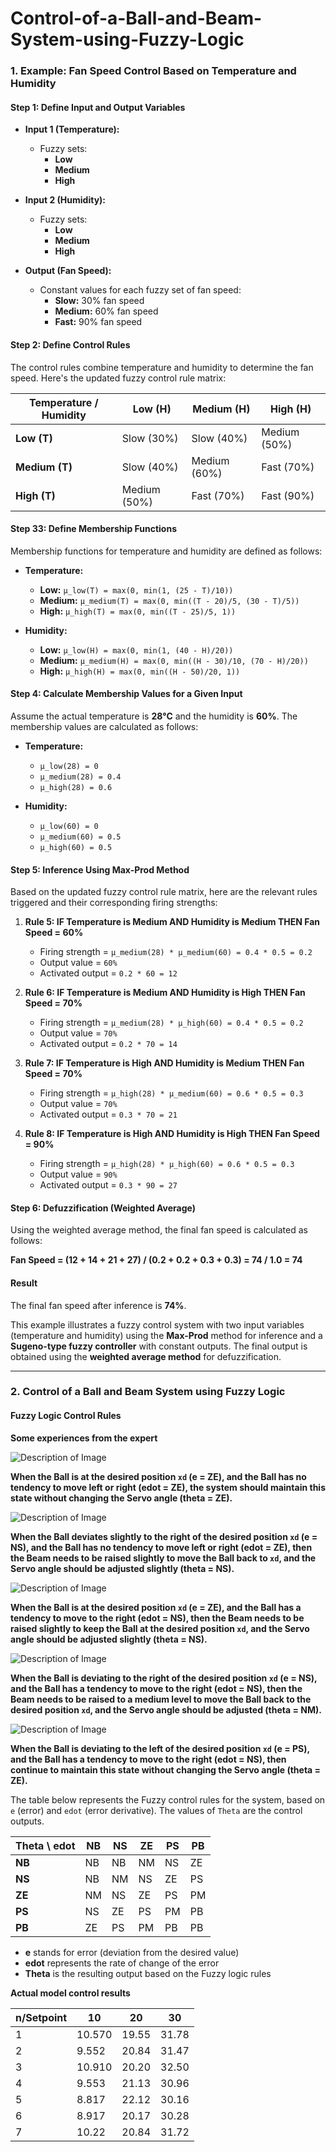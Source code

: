 # Control-of-a-Ball-and-Beam-System-using-Fuzzy-Logic

### 1. Example: Fan Speed Control Based on Temperature and Humidity

#### Step 1: Define Input and Output Variables

- **Input 1 (Temperature):**
  - Fuzzy sets:
    - **Low**
    - **Medium**
    - **High**

- **Input 2 (Humidity):**
  - Fuzzy sets:
    - **Low**
    - **Medium**
    - **High**

- **Output (Fan Speed):**
  - Constant values for each fuzzy set of fan speed:
    - **Slow:** 30% fan speed
    - **Medium:** 60% fan speed
    - **Fast:** 90% fan speed

#### Step 2: Define Control Rules

The control rules combine temperature and humidity to determine the fan speed. Here's the updated fuzzy control rule matrix:

| Temperature / Humidity | Low (H)    | Medium (H) | High (H)   |
|------------------------|------------|------------|------------|
| **Low (T)**            | Slow (30%) | Slow (40%) | Medium (50%) |
| **Medium (T)**         | Slow (40%) | Medium (60%)| Fast (70%)  |
| **High (T)**           | Medium (50%)| Fast (70%) | Fast (90%)  |

#### Step 33: Define Membership Functions

Membership functions for temperature and humidity are defined as follows:

- **Temperature:**
  - **Low:** `μ_low(T) = max(0, min(1, (25 - T)/10))`
  - **Medium:** `μ_medium(T) = max(0, min((T - 20)/5, (30 - T)/5))`
  - **High:** `μ_high(T) = max(0, min((T - 25)/5, 1))`

- **Humidity:**
  - **Low:** `μ_low(H) = max(0, min(1, (40 - H)/20))`
  - **Medium:** `μ_medium(H) = max(0, min((H - 30)/10, (70 - H)/20))`
  - **High:** `μ_high(H) = max(0, min((H - 50)/20, 1))`

#### Step 4: Calculate Membership Values for a Given Input

Assume the actual temperature is **28°C** and the humidity is **60%**. The membership values are calculated as follows:

- **Temperature:**
  - `μ_low(28) = 0`
  - `μ_medium(28) = 0.4`
  - `μ_high(28) = 0.6`

- **Humidity:**
  - `μ_low(60) = 0`
  - `μ_medium(60) = 0.5`
  - `μ_high(60) = 0.5`

#### Step 5: Inference Using Max-Prod Method

Based on the updated fuzzy control rule matrix, here are the relevant rules triggered and their corresponding firing strengths:

1. **Rule 5: IF Temperature is Medium AND Humidity is Medium THEN Fan Speed = 60%**
   - Firing strength = `μ_medium(28) * μ_medium(60) = 0.4 * 0.5 = 0.2`
   - Output value = `60%`
   - Activated output = `0.2 * 60 = 12`

2. **Rule 6: IF Temperature is Medium AND Humidity is High THEN Fan Speed = 70%**
   - Firing strength = `μ_medium(28) * μ_high(60) = 0.4 * 0.5 = 0.2`
   - Output value = `70%`
   - Activated output = `0.2 * 70 = 14`

3. **Rule 7: IF Temperature is High AND Humidity is Medium THEN Fan Speed = 70%**
   - Firing strength = `μ_high(28) * μ_medium(60) = 0.6 * 0.5 = 0.3`
   - Output value = `70%`
   - Activated output = `0.3 * 70 = 21`

4. **Rule 8: IF Temperature is High AND Humidity is High THEN Fan Speed = 90%**
   - Firing strength = `μ_high(28) * μ_high(60) = 0.6 * 0.5 = 0.3`
   - Output value = `90%`
   - Activated output = `0.3 * 90 = 27`

#### Step 6: Defuzzification (Weighted Average)

Using the weighted average method, the final fan speed is calculated as follows:

**Fan Speed = (12 + 14 + 21 + 27) / (0.2 + 0.2 + 0.3 + 0.3) = 74 / 1.0 = 74**


#### Result

The final fan speed after inference is **74%**.

This example illustrates a fuzzy control system with two input variables (temperature and humidity) using the **Max-Prod** method for inference and a **Sugeno-type fuzzy controller** with constant outputs. The final output is obtained using the **weighted average method** for defuzzification.

---

### 2. Control of a Ball and Beam System using Fuzzy Logic

#### Fuzzy Logic Control Rules

**Some experiences from the expert**

![Description of Image](./image/1.png)

**When the Ball is at the desired position `xd` (e = ZE), and the Ball has no tendency to move left or right (edot = ZE), the system should maintain this state without changing the Servo angle (theta = ZE).**

![Description of Image](./image/2.png)

**When the Ball deviates slightly to the right of the desired position `xd` (e = NS), and the Ball has no tendency to move left or right (edot = ZE), then the Beam needs to be raised slightly to move the Ball back to `xd`, and the Servo angle should be adjusted slightly (theta = NS).**

![Description of Image](./image/3.png)

**When the Ball is at the desired position `xd` (e = ZE), and the Ball has a tendency to move to the right (edot = NS), then the Beam needs to be raised slightly to keep the Ball at the desired position `xd`, and the Servo angle should be adjusted slightly (theta = NS).**

![Description of Image](./image/4.png)

**When the Ball is deviating to the right of the desired position `xd` (e = NS), and the Ball has a tendency to move to the right (edot = NS), then the Beam needs to be raised to a medium level to move the Ball back to the desired position `xd`, and the Servo angle should be adjusted (theta = NM).**

![Description of Image](./image/5.png)

**When the Ball is deviating to the left of the desired position `xd` (e = PS), and the Ball has a tendency to move to the right (edot = NS), then continue to maintain this state without changing the Servo angle (theta = ZE).**

The table below represents the Fuzzy control rules for the system, based on `e` (error) and `edot` (error derivative). The values of `Theta` are the control outputs.

| Theta \ edot | NB  | NS  | ZE  | PS  | PB  |
|--------------|-----|-----|-----|-----|-----|
| **NB**       | NB  | NB  | NM  | NS  | ZE  |
| **NS**       | NB  | NM  | NS  | ZE  | PS  |
| **ZE**       | NM  | NS  | ZE  | PS  | PM  |
| **PS**       | NS  | ZE  | PS  | PM  | PB  |
| **PB**       | ZE  | PS  | PM  | PB  | PB  |

- **e** stands for error (deviation from the desired value)
- **edot** represents the rate of change of the error
- **Theta** is the resulting output based on the Fuzzy logic rules

**Actual model control results**

| n/Setpoint   | 10 | 20 | 30 |
|----------|-------------|-------------|-------------|
| 1 | 10.570      | 19.55       | 31.78       |
| 2 | 9.552       | 20.84       | 31.47       |
| 3 | 10.910      | 20.20       | 32.50       |
| 4 | 9.553       | 21.13       | 30.96       |
| 5 | 8.817       | 22.12       | 30.16       |
| 6 | 8.917       | 20.17       | 30.28       |
| 7 | 10.22       | 20.84       | 31.72       |
